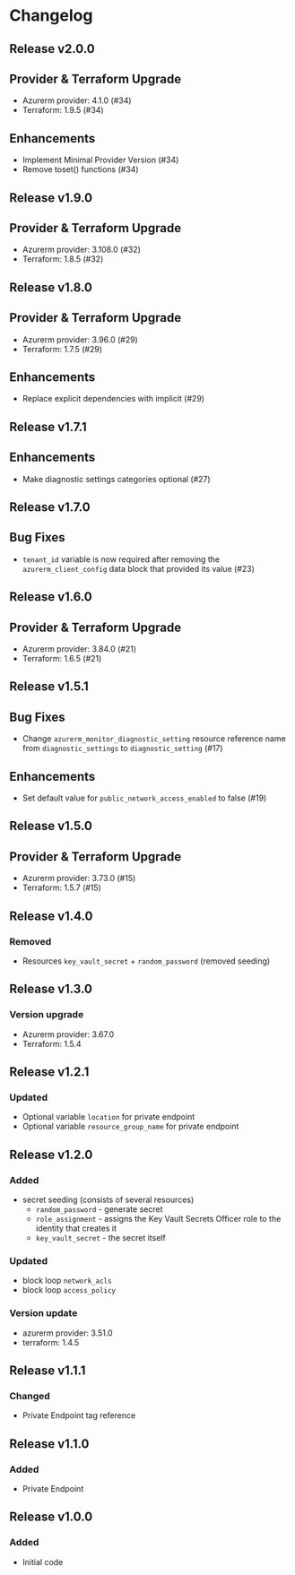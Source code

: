# Changelog

## Release v2.0.0

## Provider & Terraform Upgrade
- Azurerm provider: 4.1.0 (#34)
- Terraform: 1.9.5 (#34)
## Enhancements
- Implement Minimal Provider Version (#34)
- Remove toset() functions (#34)
   
## Release v1.9.0

## Provider & Terraform Upgrade
- Azurerm provider: 3.108.0 (#32)
- Terraform: 1.8.5 (#32)
   
## Release v1.8.0

## Provider & Terraform Upgrade

- Azurerm provider: 3.96.0 (#29)
- Terraform: 1.7.5 (#29)

## Enhancements

- Replace explicit dependencies with implicit (#29)
   
## Release v1.7.1

## Enhancements

- Make diagnostic settings categories optional (#27)


   
## Release v1.7.0

## Bug Fixes

- `tenant_id` variable is now required after removing the `azurerm_client_config` data block that provided its value (#23)



   
## Release v1.6.0

## Provider & Terraform Upgrade
- Azurerm provider: 3.84.0 (#21)
- Terraform: 1.6.5 (#21)
   
## Release v1.5.1

## Bug Fixes

- Change `azurerm_monitor_diagnostic_setting` resource reference name from `diagnostic_settings` to `diagnostic_setting` (#17)


## Enhancements

- Set default value for `public_network_access_enabled` to false (#19)


   
## Release v1.5.0

## Provider & Terraform Upgrade
- Azurerm provider: 3.73.0 (#15)
- Terraform: 1.5.7 (#15)
   
## Release v1.4.0

### Removed
- Resources `key_vault_secret` + `random_password` (removed seeding)
   
## Release v1.3.0

### Version upgrade
-	Azurerm provider: 3.67.0
-	Terraform: 1.5.4
   
## Release v1.2.1

### Updated
- Optional variable `location` for private endpoint
- Optional variable  `resource_group_name` for private endpoint
   
## Release v1.2.0

### Added
- secret seeding (consists of several resources)
  - `random_password` - generate secret 
  - `role_assignment` - assigns the Key Vault Secrets Officer role to the identity that creates it
  - `key_vault_secret` - the secret itself

### Updated
- block loop `network_acls`
- block loop `access_policy`

### Version update

- azurerm provider: 3.51.0
- terraform: 1.4.5
   
## Release v1.1.1

### Changed

- Private Endpoint tag reference
   
## Release v1.1.0

### Added

- Private Endpoint
   
## Release v1.0.0

### Added
- Initial code
   